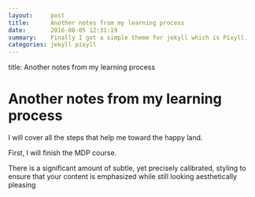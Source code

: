 ```yaml
---
layout:     post
title:      Another notes from my learning process
date:       2016-08-05 12:31:19
summary:    Finally I got a simple theme for jekyll which is Pixyll.
categories: jekyll pixyll
---
```




title:      Another notes from my learning process




# Another notes from my learning process


I will cover all the steps that help me toward the happy land.

First, I will finish the MDP course.


There is a significant amount of subtle, yet precisely calibrated, styling to ensure
that your content is emphasized while still looking aesthetically pleasing
